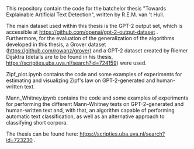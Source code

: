 This repository contain the code for the batchelor thesis "Towards Explainable Artificial Text Detection", written by R.E.M. van 't Hull.

The main dataset used within this thesis is the GPT-2 output set, which is accessible at https://github.com/openai/gpt-2-output-dataset . Furthermore, for the evaluation of the generalization of the algorithms developed in this thesis, a Grover dataset (https://github.com/rowanz/grover) and a GPT-2 dataset created by Riemer Dijsktra (details are to be found in his thesis, https://scripties.uba.uva.nl/search?id=724159) were used.

Zipf_plot.ipynb contains the code and some examples of experiments for estimating and visualizing Zipf's law on GPT-2-generated and human-written text.

Mann_Whitney.ipynb contains the code and some examples of experiments for performing the different Mann-Whitney tests on GPT-2-generated and human-written text and, with that, an algorithm capable of performing automatic text classification, as well as an alternative approach to classifying short corpora.

The thesis can be found here: https://scripties.uba.uva.nl/search?id=723230 .
